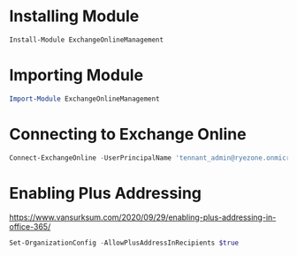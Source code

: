 # Installing Module

```powershell
Install-Module ExchangeOnlineManagement
```

# Importing Module

```powershell
Import-Module ExchangeOnlineManagement
```

# Connecting to Exchange Online

```powershell
Connect-ExchangeOnline -UserPrincipalName 'tennant_admin@ryezone.onmicrosoft.com' -ShowProgress $true
```

# Enabling Plus Addressing

https://www.vansurksum.com/2020/09/29/enabling-plus-addressing-in-office-365/

```powershell
Set-OrganizationConfig -AllowPlusAddressInRecipients $true
```